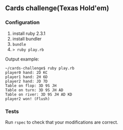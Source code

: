 ## Cards challenge(Texas Hold'em)
### Configuration
1. install ruby 2.3.1
2. install bundler
3. `bundle`
4. `> ruby play.rb`

Output example:
```
~/cards-challenge$ ruby play.rb 
player0 hand: 2D KC
player1 hand: 2H 6D
player2 hand: JD 7D
Table on flop: 3D 9S JH
Table on turn: 3D 9S JH AD
Table on river: 3D 9S JH AD KD
player2 won! (Flush)
```
### Tests

Run `rspec` to check that your modifications are correct.
